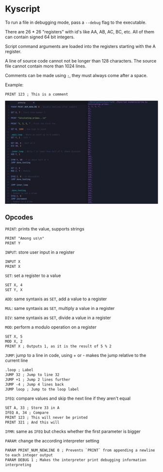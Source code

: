 # Kyscript

To run a file in debugging mode, pass a `--debug` flag to the executable.

There are 26 * 26 "registers" with id's like AA, AB, AC, BC, etc.
All of them can contain signed 64 bit integers.

Script command arguments are loaded into the registers starting with the A register.

A line of source code cannot not be longer than 128 characters.
The source file cannot contain more than 1024 lines.

Comments can be made using `;`, they must always come after a space.

Example:
```
PRINT 123 ; This is a comment
```

![Screenshot](https://github.com/Tempetas/kyscript/blob/main/screenshot.png?raw=true)

## Opcodes

`PRINT`: prints the value, supports strings
```
PRINT "Among us\n"
PRINT Y
```

`INPUT`: store user input in a register
```
INPUT X
PRINT X
```

`SET`: set a register to a value
```
SET X, 4
SET Y, X
```

`ADD`: same syntaxis as `SET`, add a value to a register

`MUL`: same syntaxis as `SET`, multiply a value in a register

`DIV`: same syntaxis as `SET`, divide a value in a register

`MOD`: perform a modulo operation on a register
```
SET X, 5
MOD X, 2
PRINT X ; Outputs 1, as it is the result of 5 % 2
```

`JUMP`: jump to a line in code, using + or - makes the jump relative to the
current line
```
.loop ; Label
JUMP 32 ; Jump to line 32
JUMP +1 ; Jump 2 lines further
JUMP -4 ; Jump 4 lines back
JUMP loop ; Jump to the loop label
```

`IFEQ`: compare values and skip the next line if they aren't equal
```
SET A, 33 ; Store 33 in A
IFEQ A, 34 ; Compare
PRINT 123 ; This will never be printed
PRINT 321 ; And this will
```

`IFMR`: same as `IFEQ` but checks whether the first parameter is bigger

`PARAM`: change the according interpreter setting
```
PARAM PRINT_NUM_NEWLINE 0 ; Prevents `PRINT` from appending a newline to each integer output
PARAM DEBUG 1 ; Makes the interpreter print debugging information
interpreting
```
